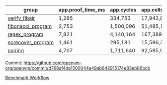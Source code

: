 | group | app.proof_time_ms | app.cycles | app.cells_used | leaf.proof_time_ms | leaf.cycles | leaf.cells_used |
| -- | -- | -- | -- | -- | -- | -- |
| [verify_fibair](https://github.com/openvm-org/openvm/blob/benchmark-results/benchmarks/verify_fibair-d768af4de1500044a49ab642915174e83eb86bcb.md) | 1,285 |  334,753 |  17,943,801 |- | - | - |
| [fibonacci_program](https://github.com/openvm-org/openvm/blob/benchmark-results/benchmarks/fibonacci-d768af4de1500044a49ab642915174e83eb86bcb.md) | 2,753 |  1,500,096 |  51,485,167 | 3,886 |  1,265,736 |  70,354,739 |
| [regex_program](https://github.com/openvm-org/openvm/blob/benchmark-results/benchmarks/regex-d768af4de1500044a49ab642915174e83eb86bcb.md) | 7,821 |  4,140,164 |  167,389,450 | 15,107 |  3,988,076 |  304,895,877 |
| [ecrecover_program](https://github.com/openvm-org/openvm/blob/benchmark-results/benchmarks/ecrecover-d768af4de1500044a49ab642915174e83eb86bcb.md) | 1,461 |  295,181 |  15,586,346 | 13,113 |  2,989,561 |  244,318,710 |
| [pairing](https://github.com/openvm-org/openvm/blob/benchmark-results/benchmarks/pairing-d768af4de1500044a49ab642915174e83eb86bcb.md) | 4,707 |  1,711,640 |  92,585,975 | 13,941 |  3,302,634 |  275,117,908 |


Commit: https://github.com/openvm-org/openvm/commit/d768af4de1500044a49ab642915174e83eb86bcb

[Benchmark Workflow](https://github.com/openvm-org/openvm/actions/runs/13824999657)
